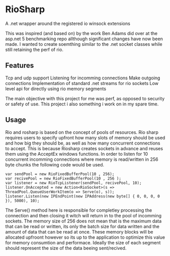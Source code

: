 # RioSharp
A .net wrapper around the registered io winsock extensions

This was inspired (and based on) by the work Ben Adams did over at the asp.net 5 benchmarking repo allthough significant changes have now been made. I wanted to create soemthing similar to the .net socket classes while still retaining the perf of rio.

## Features
Tcp and udp support
Listening for incomming connections
Make outgoing connections
Implementation of standard .net streams for rio sockets
Low level api for directly using rio memory segments

The main objective with this project for me was perf, as opposed to security or safety of use. This project i also something i work on in my spare time.

## Usage
Rio and rosharp is based on the concept of pools of resources. Rio sharp requires users to specify upfront how many slots of memory should be used and how big they should be, as well as how many concurrent connections to accept. This is because Riosharp creates sockets in advance and reuses them using the AcceptEx windows functions. In order to listen for 10 concurrent incomming connections where memory is read/written in 256 byte chunks the following code would be used.

    var sendPool = new RioFixedBufferPool(10 , 256);
    var recivePool = new RioFixedBufferPool(10 , 256 );
    var listener = new RioTcpListener(sendPool, recivePool, 10);
    listener.OnAccepted = new Action<RioSocket>(s => ThreadPool.QueueUserWorkItem(o => Serve(o), s));
    listener.Listen(new IPEndPoint(new IPAddress(new byte[] { 0, 0, 0, 0 }), 5000), 10);
    
The Serve() method here is responsible for completley processing the connection and then closing it witch will return in to the pool of incomming sockets. The memory size of 256 does not mean that is the maximum data that can be read or written, its only the batch size for data written and the amount of data that can be read at once. These memory blocks will be allocated upfroont however so its up to the application to optimize this value for memory consumtion and performace. Ideally the size of each segment should represent the size of the data beeing sent/recived.

